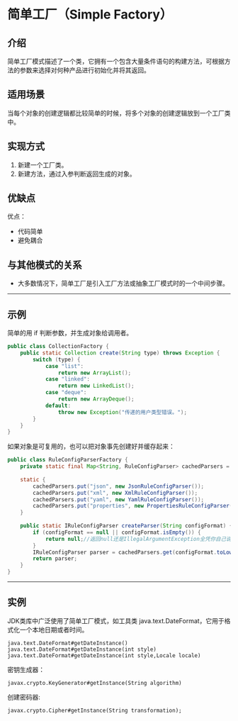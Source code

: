 # 简单工厂（Simple Factory）

## 介绍

简单工厂模式描述了一个类，它拥有一个包含大量条件语句的构建方法，可根据方法的参数来选择对何种产品进行初始化并将其返回。

## 适用场景

当每个对象的创建逻辑都比较简单的时候，将多个对象的创建逻辑放到一个工厂类中。

## 实现方式

1. 新建一个工厂类。
2. 新建方法，通过入参判断返回生成的对象。

## 优缺点

优点：
- 代码简单
- 避免耦合

## 与其他模式的关系

- 大多数情况下，简单工厂是引入工厂方法或抽象工厂模式时的一个中间步骤。


---
## 示例

简单的用 if 判断参数，并生成对象给调用者。

```java
public class CollectionFactory {
    public static Collection create(String type) throws Exception {
        switch (type) {
            case "list":
                return new ArrayList();
            case "linked":
                return new LinkedList();
            case "deque":
                return new ArrayDeque();
            default:
                throw new Exception("传递的用户类型错误。");
        }
    }
}
```

如果对象是可复用的，也可以把对象事先创建好并缓存起来：

```java
public class RuleConfigParserFactory {
    private static final Map<String, RuleConfigParser> cachedParsers = new HashMap<>();
    
    static {
        cachedParsers.put("json", new JsonRuleConfigParser());
        cachedParsers.put("xml", new XmlRuleConfigParser());
        cachedParsers.put("yaml", new YamlRuleConfigParser());
        cachedParsers.put("properties", new PropertiesRuleConfigParser());
    }   
    
    public static IRuleConfigParser createParser(String configFormat) {
        if (configFormat == null || configFormat.isEmpty()) {
            return null;//返回null还是IllegalArgumentException全凭你自己说了算
        }
        IRuleConfigParser parser = cachedParsers.get(configFormat.toLowerCase());
        return parser;
    }
}
```

---
## 实例

JDK类库中广泛使用了简单工厂模式，如工具类 java.text.DateFormat，它用于格式化一个本地日期或者时间。
```
java.text.DateFormat#getDateInstance()
java.text.DateFormat#getDateInstance(int style)
java.text.DateFormat#getDateInstance(int style,Locale locale)
```

密钥生成器：
```
javax.crypto.KeyGenerator#getInstance(String algorithm)
```

创建密码器:
```
javax.crypto.Cipher#getInstance(String transformation);
```

